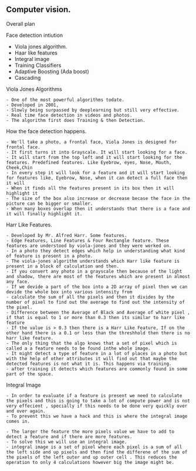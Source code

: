 Computer vision. 
----------------

Overall plan

Face detection intiution
 - Viola jones algorithm. 
 - Haar like features
 - Integral image
 - Training Classifiers
 - Adaptive Boosting (Ada boost)
 - Cascading


 Viola Jones Algorithms

 	- One of the most powerful algorithms todate.
 	- Developed in 2001, 
 	- Slowly being surpassed by deeplearning but still very effective.
 	- Real time face detection in videos and photos.
 	- The algorithm first does Training & then Detection.

How the face detection happens. 

 	- We'll take a photo, a frontal face, Viola Jones is designed for frontal face. 
 	- It first turns it into Grayscale. It will start looking for a face. 
 	- It will start from the top left and it will start looking for the features. Predefined features. Like Eyebrow, eyes, Nose, Mouth, Cheek,Chin
 	- In every step it will look for a feature and it will start looking for features like, Eyebrow, Nose, when it can detect a full face then it will
 	- When it finds all the features present in its box then it will highlight it 
 	- The size of the box also increase or decrease becase the face in the picture can be bigger or smaller. 
 	- When many boxes overlap then it understands that there is a face and it will finally highlight it.  

Harr Like Features. 

	- Developed by Mr. Alfred Harr. Some features. 
	- Edge Features, Line Features & Four Rectangle feature. These features are understood by viola-jones and they were worked on. 
	- In a photo they detect edges which help in understanding what kind of feature is present in a photo. 
	- The viola-jones algorithm understands which Harr like feature is present in a block of calculation and then. 
	- If you convert any photo in a grayscale then because of the light and shadow, there are most of the features which are present in almost any face. 
	- If we devide a part of the box into a 2D array of pixel then we can devide the whole box into various intensity from 
	- calculate the sum of all the pixels and then it divides by the number of pixel to find out the average to find out the intensity of the pixel. 
	- Difference between the Average of Black and Average of white pixel , if that is equal to 1 or more than 0.3 then its similar to harr like feature
	- If the value is > 0.3 then there is a Harr Like Feature, If on the other hand there is a 0.1 or less than the threshhold then there is no harr like feature. 
	- The only thing that the algo knows that a set of pixel which is called a a feature needs to be found inthe whole image. 
	- It might detect a type of feature in a lot of places in a photo but with the help of other attributes it will find out that maybe the detected features is not what it is. This happens via training. 
	- after training it detects which features are commonly found in some part of the space. 


Integral Image

	- In order to evaluate if a feature is present we need to calculate the pixels and this is going to take a lot of compute power and is not very effecient , specially if this needs to be done very quickly over and over again. 
	- To prevent this we have a hack and this is where the integral image comes in. 

	- The larger the feature the more pixels value we have to add to detect a feature and if there are more features. 
	- To solve this we will use an integral image. 
	- integral image is a set of pixel where each pixel is a sum of all the left side and up pixels and then find the differene of the sum of the pixels of the left outer and up outer cell . This reduces the operation to only 4 calculations however big the image might be. 

